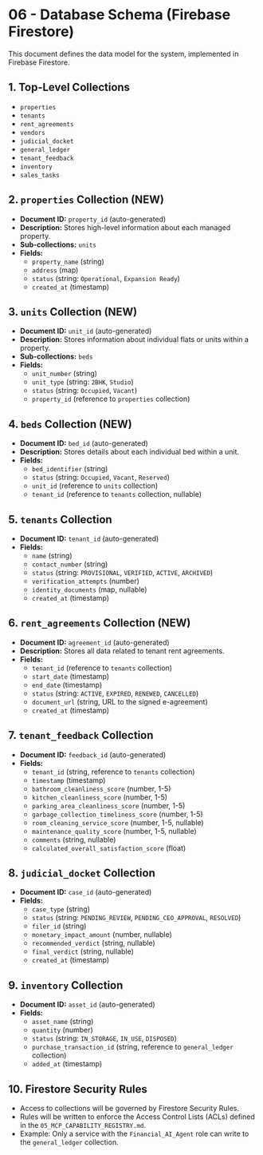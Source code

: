 # 06 - Database Schema (Firebase Firestore)

This document defines the data model for the system, implemented in Firebase Firestore.

## 1. Top-Level Collections

- `properties`
- `tenants`
- `rent_agreements`
- `vendors`
- `judicial_docket`
- `general_ledger`
- `tenant_feedback`
- `inventory`
- `sales_tasks`

## 2. `properties` Collection (NEW)

- **Document ID:** `property_id` (auto-generated)
- **Description:** Stores high-level information about each managed property.
- **Sub-collections:** `units`
- **Fields:**
    - `property_name` (string)
    - `address` (map)
    - `status` (string: `Operational`, `Expansion Ready`)
    - `created_at` (timestamp)

## 3. `units` Collection (NEW)

- **Document ID:** `unit_id` (auto-generated)
- **Description:** Stores information about individual flats or units within a property.
- **Sub-collections:** `beds`
- **Fields:**
    - `unit_number` (string)
    - `unit_type` (string: `2BHK`, `Studio`)
    - `status` (string: `Occupied`, `Vacant`)
    - `property_id` (reference to `properties` collection)

## 4. `beds` Collection (NEW)

- **Document ID:** `bed_id` (auto-generated)
- **Description:** Stores details about each individual bed within a unit.
- **Fields:**
    - `bed_identifier` (string)
    - `status` (string: `Occupied`, `Vacant`, `Reserved`)
    - `unit_id` (reference to `units` collection)
    - `tenant_id` (reference to `tenants` collection, nullable)

## 5. `tenants` Collection

- **Document ID:** `tenant_id` (auto-generated)
- **Fields:**
    - `name` (string)
    - `contact_number` (string)
    - `status` (string: `PROVISIONAL`, `VERIFIED`, `ACTIVE`, `ARCHIVED`)
    - `verification_attempts` (number)
    - `identity_documents` (map, nullable)
    - `created_at` (timestamp)

## 6. `rent_agreements` Collection (NEW)

- **Document ID:** `agreement_id` (auto-generated)
- **Description:** Stores all data related to tenant rent agreements.
- **Fields:**
    - `tenant_id` (reference to `tenants` collection)
    - `start_date` (timestamp)
    - `end_date` (timestamp)
    - `status` (string: `ACTIVE`, `EXPIRED`, `RENEWED`, `CANCELLED`)
    - `document_url` (string, URL to the signed e-agreement)
    - `created_at` (timestamp)

## 7. `tenant_feedback` Collection

- **Document ID:** `feedback_id` (auto-generated)
- **Fields:**
    - `tenant_id` (string, reference to `tenants` collection)
    - `timestamp` (timestamp)
    - `bathroom_cleanliness_score` (number, 1-5)
    - `kitchen_cleanliness_score` (number, 1-5)
    - `parking_area_cleanliness_score` (number, 1-5)
    - `garbage_collection_timeliness_score` (number, 1-5)
    - `room_cleaning_service_score` (number, 1-5, nullable)
    - `maintenance_quality_score` (number, 1-5, nullable)
    - `comments` (string, nullable)
    - `calculated_overall_satisfaction_score` (float)

## 8. `judicial_docket` Collection

- **Document ID:** `case_id` (auto-generated)
- **Fields:**
    - `case_type` (string)
    - `status` (string: `PENDING_REVIEW`, `PENDING_CEO_APPROVAL`, `RESOLVED`)
    - `filer_id` (string)
    - `monetary_impact_amount` (number, nullable)
    - `recommended_verdict` (string, nullable)
    - `final_verdict` (string, nullable)
    - `created_at` (timestamp)

## 9. `inventory` Collection

- **Document ID:** `asset_id` (auto-generated)
- **Fields:**
    - `asset_name` (string)
    - `quantity` (number)
    - `status` (string: `IN_STORAGE`, `IN_USE`, `DISPOSED`)
    - `purchase_transaction_id` (string, reference to `general_ledger` collection)
    - `added_at` (timestamp)

## 10. Firestore Security Rules

- Access to collections will be governed by Firestore Security Rules.
- Rules will be written to enforce the Access Control Lists (ACLs) defined in the `05_MCP_CAPABILITY_REGISTRY.md`.
- Example: Only a service with the `Financial_AI_Agent` role can write to the `general_ledger` collection.
